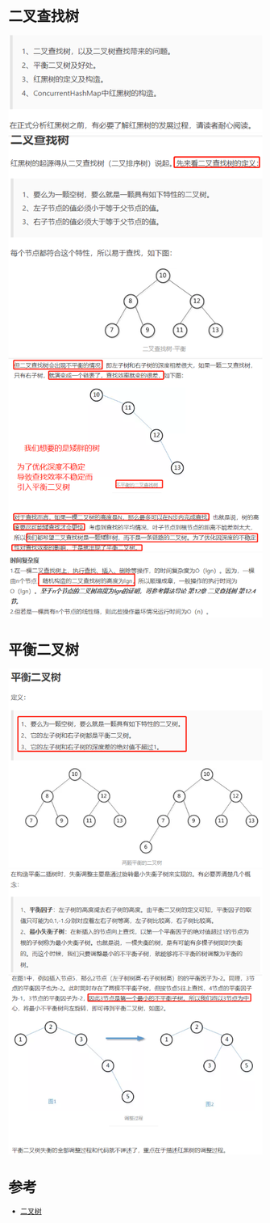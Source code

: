 # 二叉查找树

![](../pics/二叉查找树01.png)
![](../pics/二叉查找树02.png)
![](../pics/二叉查找树03.png)
![](../pics/二叉查找树04.png)

# 平衡二叉树

![](../pics/平衡二叉树01.png)
![](../pics/平衡二叉树02.png)
![](../pics/平衡二叉树03.png)

# 参考

- [二叉树](https://www.jianshu.com/p/b7dda385f83d)
